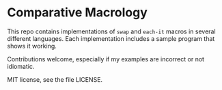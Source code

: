 # Comparative Macrology

This repo contains implementations of `swap` and `each-it` macros in
several different languages. Each implementation includes a sample
program that shows it working.

Contributions welcome, especially if my examples are incorrect or not
idiomatic.

MIT license, see the file LICENSE.
